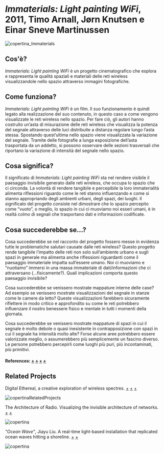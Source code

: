  # _Immaterials: Light painting WiFi_, 2011, Timo Arnall, Jørn Knutsen e Einar Sneve Martinussen
![copertina_Immaterials](https://user-images.githubusercontent.com/75098849/117553455-102b1d80-b052-11eb-8f1b-8af87cb22044.jpg)

  
   ## Cos'è?
   _Immaterials: Light painting WiFi_ è un progetto cinematografico che esplora e rappresenta le qualità spaziali e materiali delle reti wireless visualizzandole nello spazio attraverso immagini fotografiche.
   
   ## Come funziona?
   _Immaterials: Light painting WiFi_ è un film. Il suo funzionamento è quindi legato alla realizzazione del suo contenuto, in questo caso a come vengono visualizzate le reti wireless nello spazio. Per fare ciò, gli autori hanno costruito un’asta di misurazione delle reti wireless che visualizza la potenza del segnale attraverso delle luci distribuite a distanza regolare lungo l’asta stessa. 
   Spostando quest’ultima nello spazio viene visualizzata la variazione del segnale. Tramite delle fotografie a lunga esposizione dell’asta trasportata da un addetto, si possono osservare delle sezioni trasversali che riportano la variazione di intensità del segnale nello spazio.
   
   ## Cosa significa?
   Il significato di _Immaterials: Light painting WiFi_ sta nel rendere visibile il paesaggio invisibile generato dalle reti wireless, che occupa lo spazio che ci circonda. 
   La volontà di rendere tangibile e percepibile la loro immaterialità alimenta riflessioni riguardo come le reti stanno influenzando e come si stanno appropriando degli ambienti urbani, degli spazi, dei luoghi. 
   Il significato del progetto consiste nel dimostrare che lo spazio percepito come “vuoto”, o meglio, lo spazio in cui ci muoviamo noi esseri umani, è in realtà colmo di segnali che trasportano dati e informazioni codificate.
   
   ## Cosa succederebbe se...?
   Cosa succederebbe se nel racconto del progetto fossero messe in evidenza tutte le problematiche salutari causate dalle reti wireless? Questo progetto rende tangibile l’impatto delle reti non solo sull’ambiente urbano e sugli spazi in generale ma alimenta anche riflessioni riguardanti come il paesaggio immateriale impatta sull’essere umano. 
   Noi ci muoviamo e “nuotiamo” immersi in una massa immateriale di dati/informazioni che ci attraversano (…fisicamente?). Quali implicazioni comporta questo paesaggio invisibile?
   
   Cosa succederebbe se venissero mostrate mappature interne delle case? Ad esempio se venissero mostrate visualizzazioni del segnale in stanze come le camere da letto? 
   Queste visualizzazioni farebbero sicuramente riflettere in modo critico e approfondito su come le reti potrebbero influenzare il nostro benessere fisico e mentale in tutti i momenti della giornata.
   
   Cosa succederebbe se venissero mostrate mappature di spazi in cui il segnale è molto debole o quasi inesistente in contrapposizione con spazi in cui il segnale ha intensità molto alte? 
   Forse alcune aree potrebbero essere valorizzate meglio, o assumerebbero più semplicemente un fascino diverso. 
   Le persone potrebbero percepirli come luoghi più puri, più incontaminati, più primitivi. 
   
   #### References: [+](https://www.designboom.com/design/immaterials-light-painting-wifi-by-timo-arnall-jorn-knutsen-einar-sneve-martinussen/) [+](http://yourban.no/2011/03/07/making-immaterials-light-painting-wifi/) [+](http://voyoslo.com/projects/immaterials-wifi-light-painting/) [+](https://concreteplayground.com/auckland/arts-entertainment/art/art-installation-maps-the-beauty-of-wifi)
   
   ## Related Projects
   
 Digital Ethereal, a creative exploration of wireless spectres. [+](http://digitalethereal.com/) [+](https://vimeo.com/81541763) [+](https://www.itsnicethat.com/articles/luis-hernan-digital-ethereal) 
 
 ![copertinaRelatedProjects](https://user-images.githubusercontent.com/75098849/117554143-f390e480-b055-11eb-95a9-fa8df6ba0530.jpg)
 
 The Architecture of Radio. Visualizing the invisible architecture of networks. [+](http://www.architectureofradio.com/) [+](https://www.creativeapplications.net/js/three-js/the-architecture-of-radio-visualizing-the-invisible-architecture-of-networks/)

![copertina](https://user-images.githubusercontent.com/75098849/118388833-10fe1980-b627-11eb-8c50-14792659edea.jpg)

_"Ocean Wave"_, Jiayu Liu. A real-time light-based installation that replicated ocean waves hitting a shoreline. [+](https://www.vice.com/en/article/4xpnxp/light-installation-replicates-waves-breaking) [+](https://vimeo.com/204044022)

![copertina](https://user-images.githubusercontent.com/75098849/119574260-bba7d200-bdb5-11eb-9611-9061efb0dbbd.jpg)

